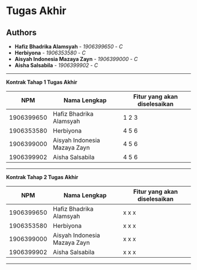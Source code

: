 # Tugas Akhir
## Authors
* **Hafiz Bhadrika Alamsyah** - *1906399650* - *C*
* **Herbiyona** - *1906353580* - *C*
* **Aisyah Indonesia Mazaya Zayn** - *1906399000* - *C*
* **Aisha Salsabila** - *1906399902* - *C*

---
**Kontrak Tahap 1 Tugas Akhir**

| NPM | Nama Lengkap | Fitur yang akan diselesaikan  |
| ----------| --- | ---------- | 
| 1906399650 | Hafiz Bhadrika Alamsyah | 1 2 3 |
| 1906353580 | Herbiyona | 4 5 6 |
| 1906399000 | Aisyah Indonesia Mazaya Zayn | 4 5 6 |
| 1906399902 | Aisha Salsabila | 4 5 6 |
---
**Kontrak Tahap 2 Tugas Akhir**

| NPM | Nama Lengkap | Fitur yang akan diselesaikan  |
| ----------| --- | ---------- | 
| 1906399650 | Hafiz Bhadrika Alamsyah | x x x |
| 1906353580 | Herbiyona | x x x |
| 1906399000 | Aisyah Indonesia Mazaya Zayn | x x x |
| 1906399902 | Aisha Salsabila | x x x |
---